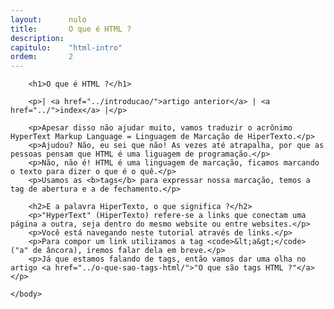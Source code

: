 ```yaml
---
layout:      nulo
title:       O que é HTML ?
description:
capitulo:    "html-intro"
ordem:       2
---
```

<html>
    <head>
        <title>O que é HTML ?</title>
        <meta charset="UTF-8">
    </head>
    <body>

        <h1>O que é HTML ?</h1>

        <p>| <a href="../introducao/">artigo anterior</a> | <a href="../">index</a> |</p>

        <p>Apesar disso não ajudar muito, vamos traduzir o acrônimo HyperText Markup Language = Linguagem de Marcação de HiperTexto.</p>
        <p>Ajudou? Não, eu sei que não! As vezes até atrapalha, por que as pessoas pensam que HTML é uma liguagem de programação.</p>
        <p>Não, não é! HTML é uma linguagem de marcação, ficamos marcando o texto para dizer o que é o quê.</p>
        <p>Usamos as <b>tags</b> para expressar nossa marcação, temos a tag de abertura e a de fechamento.</p>

        <h2>E a palavra HiperTexto, o que significa ?</h2>
        <p>"HyperText" (HiperTexto) refere-se a links que conectam uma página a outra, seja dentro do mesmo website ou entre websites.</p>
        <p>Você está navegando neste tutorial através de links.</p>
        <p>Para compor um link utilizamos a tag <code>&lt;a&gt;</code> ("a" de âncora), iremos falar dela em breve.</p>
        <p>Já que estamos falando de tags, então vamos dar uma olha no artigo <a href="../o-que-sao-tags-html/">"O que são tags HTML ?"</a></p>

    </body>
</html>
